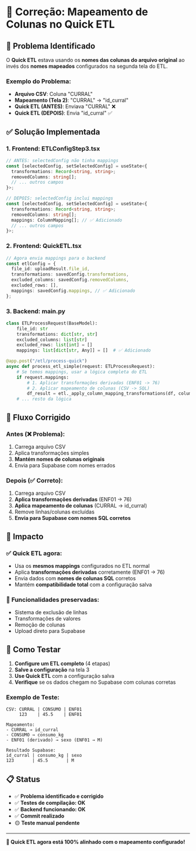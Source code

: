 # 🔧 Correção: Mapeamento de Colunas no Quick ETL

## 🚨 Problema Identificado

O **Quick ETL** estava usando os **nomes das colunas do arquivo original** ao invés dos **nomes mapeados** configurados na segunda tela do ETL.

### Exemplo do Problema:

- **Arquivo CSV**: Coluna "CURRAL"
- **Mapeamento (Tela 2)**: "CURRAL" → "id_curral"
- **Quick ETL (ANTES)**: Enviava "CURRAL" ❌
- **Quick ETL (DEPOIS)**: Envia "id_curral" ✅

## ✅ Solução Implementada

### 1. **Frontend: ETLConfigStep3.tsx**

```typescript
// ANTES: selectedConfig não tinha mappings
const [selectedConfig, setSelectedConfig] = useState<{
  transformations: Record<string, string>;
  removedColumns: string[];
  // ... outros campos
}>;

// DEPOIS: selectedConfig inclui mappings
const [selectedConfig, setSelectedConfig] = useState<{
  transformations: Record<string, string>;
  removedColumns: string[];
  mappings: ColumnMapping[]; // ✅ Adicionado
  // ... outros campos
}>;
```

### 2. **Frontend: QuickETL.tsx**

```typescript
// Agora envia mappings para o backend
const etlConfig = {
  file_id: uploadResult.file_id,
  transformations: savedConfig.transformations,
  excluded_columns: savedConfig.removedColumns,
  excluded_rows: [],
  mappings: savedConfig.mappings, // ✅ Adicionado
};
```

### 3. **Backend: main.py**

```python
class ETLProcessRequest(BaseModel):
    file_id: str
    transformations: dict[str, str]
    excluded_columns: list[str]
    excluded_rows: list[int] = []
    mappings: list[dict[str, Any]] = []  # ✅ Adicionado

@app.post("/etl/process-quick")
async def process_etl_simple(request: ETLProcessRequest):
    # Se temos mappings, usar a lógica completa do ETL
    if request.mappings:
        # 1. Aplicar transformações derivadas (ENF01 -> 76)
        # 2. Aplicar mapeamento de colunas (CSV -> SQL)
        df_result = etl._apply_column_mapping_transformations(df, column_mapping)
    # ... resto da lógica
```

## 🔄 Fluxo Corrigido

### Antes (❌ Problema):

1. Carrega arquivo CSV
2. Aplica transformações simples
3. **Mantém nomes de colunas originais**
4. Envia para Supabase com nomes errados

### Depois (✅ Correto):

1. Carrega arquivo CSV
2. **Aplica transformações derivadas** (ENF01 → 76)
3. **Aplica mapeamento de colunas** (CURRAL → id_curral)
4. Remove linhas/colunas excluídas
5. **Envia para Supabase com nomes SQL corretos**

## 🎯 Impacto

### ✅ **Quick ETL agora:**

- Usa os **mesmos mappings** configurados no ETL normal
- Aplica **transformações derivadas** corretamente (ENF01 → 76)
- Envia dados com **nomes de colunas SQL** corretos
- Mantém **compatibilidade total** com a configuração salva

### 🔧 **Funcionalidades preservadas:**

- Sistema de exclusão de linhas
- Transformações de valores
- Remoção de colunas
- Upload direto para Supabase

## 🧪 Como Testar

1. **Configure um ETL completo** (4 etapas)
2. **Salve a configuração** na tela 3
3. **Use Quick ETL** com a configuração salva
4. **Verifique** se os dados chegam no Supabase com colunas corretas

### Exemplo de Teste:

```
CSV: CURRAL | CONSUMO | ENF01
     123    | 45.5    | ENF01

Mapeamento:
- CURRAL → id_curral
- CONSUMO → consumo_kg
- ENF01 (derivado) → sexo (ENF01 → M)

Resultado Supabase:
id_curral | consumo_kg | sexo
123       | 45.5       | M
```

## 📋 Status

- ✅ **Problema identificado e corrigido**
- ✅ **Testes de compilação: OK**
- ✅ **Backend funcionando: OK**
- ✅ **Commit realizado**
- 🟡 **Teste manual pendente**

---

**🎉 Quick ETL agora está 100% alinhado com o mapeamento configurado!**
